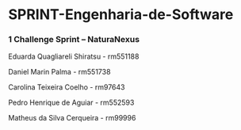 # SPRINT-Engenharia-de-Software

### 1 Challenge Sprint – NaturaNexus 

Eduarda Quagliareli Shiratsu - rm551188 

Daniel Marin Palma -  rm551738 

Carolina Teixeira Coelho -  rm97643 

Pedro Henrique de Aguiar - rm552593 

Matheus da Silva Cerqueira - rm99996 
